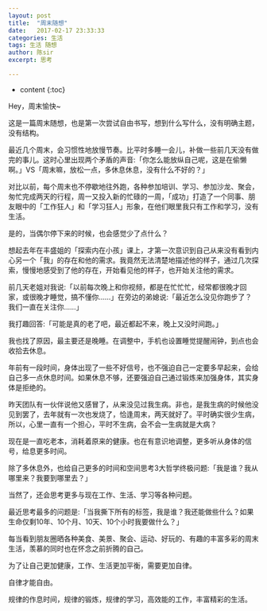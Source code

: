```yaml
---
layout: post
title:  "周末随想"
date:   2017-02-17 23:33:33
categories: 生活
tags: 生活 随想 
author: 陈sir
excerpt: 思考

---
```

* content
{:toc}

Hey，周末愉快~

这是一篇周末随想，也是第一次尝试自由书写，想到什么写什么，没有明确主题，没有结构。

最近几个周末，会习惯性地放慢节奏。比平时多睡一会儿，补做一些前几天没有做完的事儿。这时心里出现两个矛盾的声音:「你怎么能放纵自己呢，这是在偷懒啊。」VS「周末嘛，放松一点，多休息休息，没有什么不好的？」

对比以前，每个周末也不停歇地往外跑，各种参加培训、学习、参加沙龙、聚会，匆忙完成两天的行程，周一又投入新的忙碌的一周，「成功」打造了一个同事、朋友眼中的「工作狂人」和「学习狂人」形象，在他们眼里我只有工作和学习，没有生活。

是的，当偶尔停下来的时候，也会感觉少了点什么？

想起去年在丰盛姐的「探索内在小孩」课上，才第一次意识到自己从来没有看到内心另一个「我」的存在和他的需求。我竟然无法清楚地描述他的样子，通过几次探索，慢慢地感受到了他的存在，开始看见他的样子，也开始关注他的需求。

前几天老姐对我说:「以前每次晚上和你视频，都是在忙忙忙，经常都很晚才回家，或很晚才睡觉，搞不懂你……」在旁边的弟媳说:「最近怎么没见你跑步了？我们一直在关注你……」

我打趣回答:「可能是真的老了吧，最近都起不来，晚上又没时间跑。」

我也找了原因，最主要还是晚睡。在调整中，手机也设置睡觉提醒闹钟，到点也会收拾去休息。

年前有一段时间，身体出现了一些不好信号，也不强迫自己一定要多早起来，会给自己多一点休息时间。如果休息不够，还要强迫自己通过锻炼来加强身体，其实身体是拒绝的。

昨天团队有一伙伴说他又感冒了，从来没见过我生病。非也，是我生病的时候他没见到罢了，去年就有一次也发烧了，恰逢周末，两天就好了。平时确实很少生病，所以，心里一直有一个担心，平时不生病，会不会一生病就是大病？

现在是一直吃老本，消耗着原来的健康。也在有意识地调整，更多听从身体的信号，给息更多时间。

除了多休息外，也给自己更多的时间和空间思考3大哲学终极问题:「我是谁？我从哪里来？我要到哪里去？」

当然了，还会思考更多与现在工作、生活、学习等各种问题。

最近思考最多的问题是:「当我撕下所有的标签，我是谁？我还能做些什么？如果生命仅剩10年、10个月、10天、10个小时我要做什么？」

每当看到朋友圈晒各种美食、美景、聚会、运动、好玩的、有趣的丰富多彩的周末生活，羡慕的同时也在怀念之前折腾的自己。

为了让自己更加健康，工作、生活更加平衡，需要更加自律。

自律才能自由。

规律的作息时间，规律的锻炼，规律的学习，高效能的工作，丰富精彩的生活。

